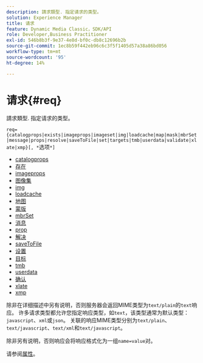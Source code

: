 ```yaml
---
description: 請求類型. 指定请求的类型。
solution: Experience Manager
title: 请求
feature: Dynamic Media Classic，SDK/API
role: Developer,Business Practitioner
exl-id: 546b8b3f-9e37-4e8d-bf0c-db8c12696b2b
source-git-commit: 1ec8b59f442eb96c6c3f5f1405d57a38a86bd056
workflow-type: tm+mt
source-wordcount: '95'
ht-degree: 14%

---
```


# 请求{#req}

請求類型. 指定请求的类型。

`req={catalogprops|exists|imageprops|imageset|img|loadcache|map|mask|mbrSet|message|props|resolve|saveToFile|set|targets|tmb|userdata|validate|xlate|xmp}[, *`选项`*]`

* [catalogprops](r-catalogprops.md)
* [存在](r-exists.md)
* [imageprops](r-imageprops.md)
* [图像集](r-imageset-req.md)
* [img](r-img.md)
* [loadcache](r-loadcache.md)
* [地图](r-map-req.md)
* [蒙版](r-mask-req.md)
* [mbrSet](r-mbrset.md)
* [消息](r-message.md)
* [prop](r-props.md)
* [解决](r-resolve.md)
* [saveToFile](r-savetofile.md)
* [设置](r-set.md)
* [目标](r-targets.md)
* [tmb](r-tmb.md)
* [userdata](r-userdata.md)
* [确认](r-is-http-validate.md)
* [xlate](r-xlate.md)
* [xmp](r-xmp.md)

除非在详细描述中另有说明，否则服务器会返回MIME类型为`text/plain`的`text`响应。 许多请求类型都允许您指定响应类型，如`text`，该类型通常为默认类型：`javascript`、`xml`或`json`。 关联的响应MIME类型分别为`text/plain`、`text/javascript`、`text/xml`和`text/javascript`。

除非另有说明，否则响应会将响应格式化为一组`name=value`对。

请参阅[属性](../../../../../../is-api/http-ref/image-serving-api-ref/c-http-protocol-reference/c-response-data/c-properties/c-properties.md#concept-49c609fd6de942cab422ee412353c9d9)。
